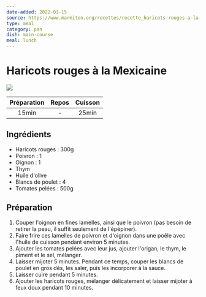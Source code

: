 ```yaml
---
date-added: 2022-01-15
source: https://www.marmiton.org/recettes/recette_haricots-rouges-a-la-mexicaine_18284.aspx
type: meal
category: pan
dish: main-course
meal: lunch
---
```


# Haricots rouges à la Mexicaine

![](images/Haricots%20rouges%20à%20la%20Mexicaine.jpg)

| Préparation | Repos | Cuisson |
|:-----------:|:-----:|:-------:|
|    15min    |   -   |  25min  |

## Ingrédients

- Haricots rouges : 300g
- Poivron : 1
- Oignon : 1
- Thym
- Huile d'olive
- Blancs de poulet : 4
- Tomates pelées : 500g

## Préparation

1. Couper l'oignon en fines lamelles, ainsi que le poivron (pas besoin de retirer la peau, il suffit seulement de l'épépiner).
2. Faire frire ces lamelles de poivron et d'oignon dans une poêle avec l'huile de cuisson pendant environ 5 minutes.
3. Ajouter les tomates pelées avec leur jus, ajouter l'origan, le thym, le piment et le sel, mélanger.
4. Laisser mijoter 5 minutes. Pendant ce temps, couper les blancs de poulet en gros dés, les saler, puis les incorporer à la sauce.
5. Laisser cuire pendant 5 minutes.
6. Ajouter les haricots rouges, mélanger délicatement et laisser mijoter à feux doux pendant 10 minutes.
